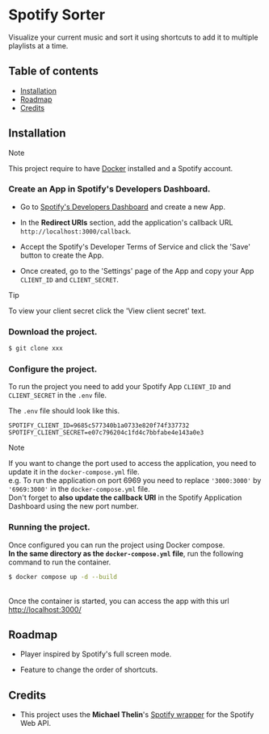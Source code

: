 # Spotify Sorter

Visualize your current music and sort it using shortcuts to add it to multiple playlists at a time.


## Table of contents

- [Installation](#installation)
- [Roadmap](#roadmap)
- [Credits](#credits)


## Installation

> [!NOTE]
> This project require to have [Docker](https://www.docker.com/get-started/) installed and a Spotify account.

### Create an App in Spotify's Developers Dashboard.

- Go to [Spotify's Developers Dashboard](https://developer.spotify.com/dashboard) and create a new App.

- In the **Redirect URIs** section, add the application's callback URL `http://localhost:3000/callback`.

- Accept the Spotify's Developer Terms of Service and click the 'Save' button to create the App.

- Once created, go to the 'Settings' page of the App and copy your App `CLIENT_ID` and `CLIENT_SECRET`.

> [!TIP]
> To view your client secret click the 'View client secret' text.

### Download the project.
```bash
$ git clone xxx
```

### Configure the project.

To run the project you need to add your Spotify App `CLIENT_ID` and `CLIENT_SECRET` in the `.env` file.

The `.env` file should look like this.
```
SPOTIFY_CLIENT_ID=9685c577340b1a0733e820f74f337732
SPOTIFY_CLIENT_SECRET=e07c796204c1fd4c7bbfabe4e143a0e3
```

> [!NOTE]
> If you want to change the port used to access the application, you need to update it in the `docker-compose.yml` file.\
> e.g. To run the application on port 6969 you need to replace `'3000:3000'` by `'6969:3000'` in the `docker-compose.yml` file.\
>Don't forget to **also update the callback URI** in the Spotify Application Dashboard using the new port number.

### Running the project.

Once configured you can run the project using Docker compose.\
**In the same directory as the `docker-compose.yml` file**, run the following command to run the container.
```bash
$ docker compose up -d --build
```
\
Once the container is started, you can access the app with this url [http://localhost:3000/](http://localhost:3000/)


## Roadmap

- Player inspired by Spotify's full screen mode.

- Feature to change the order of shortcuts.


## Credits

 - This project uses the **Michael Thelin**'s [Spotify wrapper](https://github.com/thelinmichael/spotify-web-api-node) for the Spotify Web API.